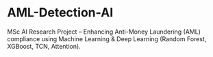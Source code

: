 # AML-Detection-AI
MSc AI Research Project – Enhancing Anti-Money Laundering (AML) compliance using Machine Learning &amp; Deep Learning (Random Forest, XGBoost, TCN, Attention).
